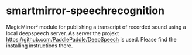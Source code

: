 # smartmirror-speechrecognition

MagicMirror² module for publishing a transcript of recorded sound using a local deepspeech server.
As server the projekt https://github.com/PaddlePaddle/DeepSpeech is used. Please find the installing instructions there.
